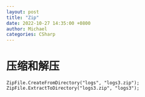 ```yaml
---
layout: post
title: "Zip"
date: 2022-10-27 14:35:00 +0800
author: Michael
categories: CSharp
---
```


# 压缩和解压

    ZipFile.CreateFromDirectory("logs", "logs3.zip");
    ZipFile.ExtractToDirectory("logs3.zip", "logs3");